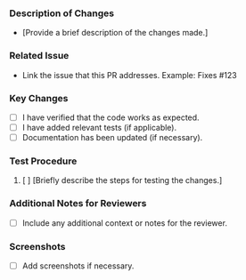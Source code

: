 ### Description of Changes
- [Provide a brief description of the changes made.]

### Related Issue
- Link the issue that this PR addresses. Example: Fixes #123

### Key Changes
- [ ] I have verified that the code works as expected.
- [ ] I have added relevant tests (if applicable).
- [ ] Documentation has been updated (if necessary).

### Test Procedure
1. [ ] [Briefly describe the steps for testing the changes.]

### Additional Notes for Reviewers
- [ ] Include any additional context or notes for the reviewer.

### Screenshots
- [ ] Add screenshots if necessary.
